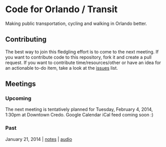 # Code for Orlando / Transit

Making public transportation, cycling and walking in Orlando better.

## Contributing

The best way to join this fledgling effort is to come to the next meeting. If you want to contribute code to this repository, fork it and create a pull request. If you want to contribute time/resources/other or have an idea for an actionable to-do item, take a look at the [issues](https://github.com/cforlando/transit/issues) list.

## Meetings

### Upcoming

The next meeting is tentatively planned for Tuesday, February 4, 2014, 1:30pm at Downtown Credo. Google Calendar iCal feed coming soon :)

### Past

January 21, 2014 | [notes](meetings/cforlando-transit-140121.md) | [audio](meetings/cforlando-transit-140121-audio.wav)